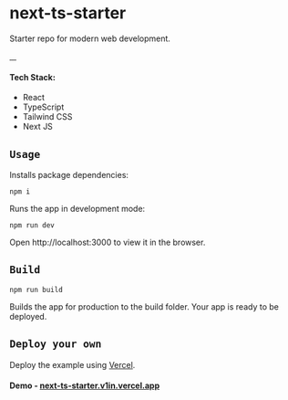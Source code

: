 # next-ts-starter

Starter repo for modern web development.

<p>
    <a aria-label="NPM version" href="https://www.npmjs.com/package/react">
        <img alt="" src="https://img.shields.io/npm/v/react.svg?style=flat-square&labelColor=000000&label=react">
    </a>
    <a aria-label="NPM version" href="https://www.npmjs.com/package/next">
        <img alt="" src="https://img.shields.io/npm/v/next.svg?style=flat-square&labelColor=000000&label=next">
    <a aria-label="NPM version" href="https://www.npmjs.com/package/tailwindcss">
        <img alt="" src="https://img.shields.io/npm/v/tailwindcss.svg?style=flat-square&labelColor=000000&label=tailwindcss">
    </a>
    <a aria-label="NPM version" href="https://www.npmjs.com/package/typescript">
        <img alt="" src="https://img.shields.io/npm/v/typescript.svg?style=flat-square&labelColor=000000&label=typescript">
    </a>
</p>

#### Tech Stack:

- React
- TypeScript
- Tailwind CSS
- Next JS

## `Usage`

Installs package dependencies: 

`npm i`

Runs the app in development mode:

`npm run dev`

Open http://localhost:3000 to view it in the browser.

## `Build`

`npm run build`

Builds the app for production to the build folder.
Your app is ready to be deployed.

## `Deploy your own`
Deploy the example using [Vercel](https://vercel.com).

#### Demo - [next-ts-starter.v1in.vercel.app](next-ts-starter.v1in.vercel.app)